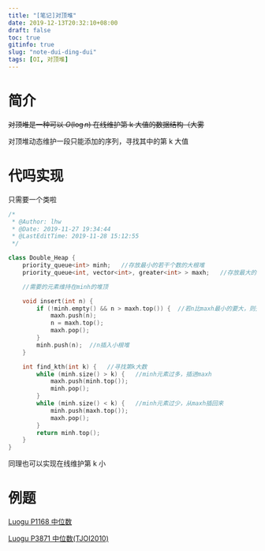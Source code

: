 ```yaml
---
title: "[笔记]对顶堆"
date: 2019-12-13T20:32:10+08:00
draft: false
toc: true
gitinfo: true
slug: "note-dui-ding-dui"
tags: [OI, 对顶堆]
---
```


# 简介

~~对顶堆是一种可以 $O(\textrm{log}\,n)$ 在线维护第 k 大值的数据结构（大雾~~

对顶堆动态维护一段只能添加的序列，寻找其中的第 k 大值

# 代吗实现

<span class="spoiler" >只需要一个类啦</span>

```cpp
/*
 * @Author: lhw
 * @Date: 2019-11-27 19:34:44
 * @LastEditTime: 2019-11-28 15:12:55
 */

class Double_Heap {
    priority_queue<int> minh;  	//存放最小的若干个数的大根堆
    priority_queue<int, vector<int>, greater<int> > maxh;	//存放最大的若干个数的小根堆

    //需要的元素维持在minh的堆顶

    void insert(int n) {
        if (!minh.empty() && n > maxh.top()) {  //若n比maxh最小的要大，则交换n与maxh.top()
            maxh.push(n);
            n = maxh.top();
            maxh.pop();
        }
        minh.push(n);  //n插入小根堆
    }

    int find_kth(int k) {  	//寻找第k大数
        while (minh.size() > k) {  	//minh元素过多，插进maxh
            maxh.push(minh.top());
            minh.pop();
        }
        while (minh.size() < k) {  	//minh元素过少，从maxh插回来
            minh.push(maxh.top());
            maxh.pop();
        }
        return minh.top();
    }
}
```

同理也可以实现在线维护第 k 小

# 例题

[Luogu P1168 中位数](https://www.luogu.org/problem/P1168)

[Luogu P3871 中位数\(TJOI2010\) ](https://www.luogu.org/problem/P3871)
